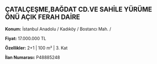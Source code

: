 ## ÇATALÇEŞME,BAĞDAT CD.VE SAHİLE YÜRÜME ÖNÜ AÇIK FERAH DAİRE

**Konum:** İstanbul Anadolu / Kadıköy / Bostancı Mah. /

**Fiyat:** 17.000.000 TL

**Özellikler:** 2+1 | 100 m² | 3. Kat

**İlan Numarası:** P48885248

